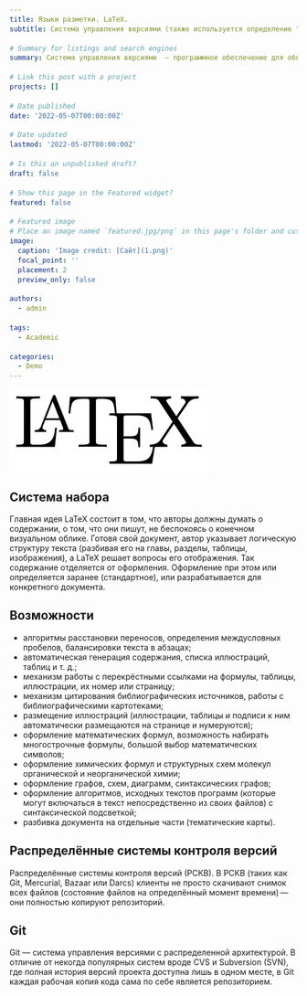 ```yaml
---
title: Языки разметки. LaTeX.
subtitle: Система управления версиями (также используется определение "система контроля версий") — программное обеспечение для облегчения работы с изменяющейся информацией. Система управления версиями позволяет хранить несколько версий одного и того же документа, при необходимости возвращаться к более ранним версиям, определять, кто и когда сделал то или иное изменение, и многое другое.

# Summary for listings and search engines
summary: Система управления версиями  — программное обеспечение для облегчения работы с изменяющейся информацией. 

# Link this post with a project
projects: []

# Date published
date: '2022-05-07T00:00:00Z'

# Date updated
lastmod: '2022-05-07T00:00:00Z'

# Is this an unpublished draft?
draft: false

# Show this page in the Featured widget?
featured: false

# Featured image
# Place an image named `featured.jpg/png` in this page's folder and customize its options here.
image:
  caption: 'Image credit: [Сайт](1.png)'
  focal_point: ''
  placement: 2
  preview_only: false

authors:
  - admin

tags:
  - Academic

categories:
  - Demo
---
```


![Сайт](1.png)

## Система набора

Главная идея LaTeX состоит в том, что авторы должны думать о содержании, о том, что они пишут, не беспокоясь о конечном визуальном облике. Готовя свой документ, автор указывает логическую структуру текста (разбивая его на главы, разделы, таблицы, изображения), а LaTeX решает вопросы его отображения. Так содержание отделяется от оформления. Оформление при этом или определяется заранее (стандартное), или разрабатывается для конкретного документа.

## Возможности

- алгоритмы расстановки переносов, определения междусловных пробелов, балансировки текста в абзацах;
- автоматическая генерация содержания, списка иллюстраций, таблиц и т. д.;
- механизм работы с перекрёстными ссылками на формулы, таблицы, иллюстрации, их номер или страницу;
- механизм цитирования библиографических источников, работы с библиографическими картотеками;
- размещение иллюстраций (иллюстрации, таблицы и подписи к ним автоматически размещаются на странице и нумеруются);
- оформление математических формул, возможность набирать многострочные формулы, большой выбор математических символов;
- оформление химических формул и структурных схем молекул органической и неорганической химии;
- оформление графов, схем, диаграмм, синтаксических графов;
- оформление алгоритмов, исходных текстов программ (которые могут включаться в текст непосредственно из своих файлов) с синтаксической подсветкой;
- разбивка документа на отдельные части (тематические карты).

## Распределённые системы контроля версий

Распределённые системы контроля версий (РСКВ). В РСКВ (таких как Git, Mercurial, Bazaar или Darcs) клиенты не просто скачивают снимок всех файлов (состояние файлов на определённый момент времени) — они полностью копируют репозиторий. 

## Git
Git — система управления версиями с распределенной архитектурой. В отличие от некогда популярных систем вроде CVS и Subversion (SVN), где полная история версий проекта доступна лишь в одном месте, в Git каждая рабочая копия кода сама по себе является репозиторием.
